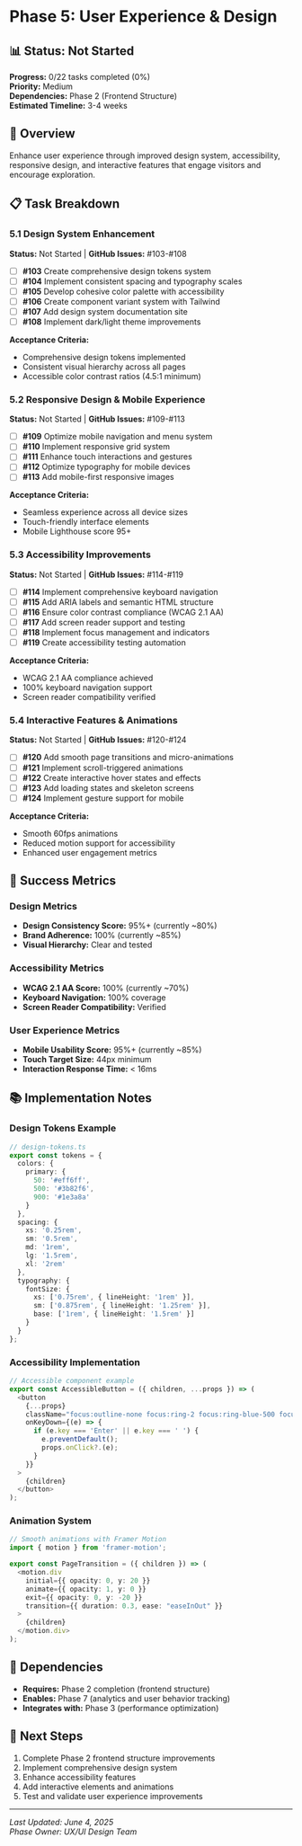 # Phase 5: User Experience & Design

## 📊 Status: Not Started
**Progress:** 0/22 tasks completed (0%)  
**Priority:** Medium  
**Dependencies:** Phase 2 (Frontend Structure)  
**Estimated Timeline:** 3-4 weeks

## 🎯 Overview
Enhance user experience through improved design system, accessibility, responsive design, and interactive features that engage visitors and encourage exploration.

## 📋 Task Breakdown

### 5.1 Design System Enhancement
**Status:** Not Started | **GitHub Issues:** #103-#108

- [ ] **#103** Create comprehensive design tokens system
- [ ] **#104** Implement consistent spacing and typography scales
- [ ] **#105** Develop cohesive color palette with accessibility
- [ ] **#106** Create component variant system with Tailwind
- [ ] **#107** Add design system documentation site
- [ ] **#108** Implement dark/light theme improvements

**Acceptance Criteria:**
- Comprehensive design tokens implemented
- Consistent visual hierarchy across all pages
- Accessible color contrast ratios (4.5:1 minimum)

### 5.2 Responsive Design & Mobile Experience
**Status:** Not Started | **GitHub Issues:** #109-#113

- [ ] **#109** Optimize mobile navigation and menu system
- [ ] **#110** Implement responsive grid system
- [ ] **#111** Enhance touch interactions and gestures
- [ ] **#112** Optimize typography for mobile devices
- [ ] **#113** Add mobile-first responsive images

**Acceptance Criteria:**
- Seamless experience across all device sizes
- Touch-friendly interface elements
- Mobile Lighthouse score 95+

### 5.3 Accessibility Improvements
**Status:** Not Started | **GitHub Issues:** #114-#119

- [ ] **#114** Implement comprehensive keyboard navigation
- [ ] **#115** Add ARIA labels and semantic HTML structure
- [ ] **#116** Ensure color contrast compliance (WCAG 2.1 AA)
- [ ] **#117** Add screen reader support and testing
- [ ] **#118** Implement focus management and indicators
- [ ] **#119** Create accessibility testing automation

**Acceptance Criteria:**
- WCAG 2.1 AA compliance achieved
- 100% keyboard navigation support
- Screen reader compatibility verified

### 5.4 Interactive Features & Animations
**Status:** Not Started | **GitHub Issues:** #120-#124

- [ ] **#120** Add smooth page transitions and micro-animations
- [ ] **#121** Implement scroll-triggered animations
- [ ] **#122** Create interactive hover states and effects
- [ ] **#123** Add loading states and skeleton screens
- [ ] **#124** Implement gesture support for mobile

**Acceptance Criteria:**
- Smooth 60fps animations
- Reduced motion support for accessibility
- Enhanced user engagement metrics

## 🎯 Success Metrics

### Design Metrics
- **Design Consistency Score:** 95%+ (currently ~80%)
- **Brand Adherence:** 100% (currently ~85%)
- **Visual Hierarchy:** Clear and tested

### Accessibility Metrics
- **WCAG 2.1 AA Score:** 100% (currently ~70%)
- **Keyboard Navigation:** 100% coverage
- **Screen Reader Compatibility:** Verified

### User Experience Metrics
- **Mobile Usability Score:** 95%+ (currently ~85%)
- **Touch Target Size:** 44px minimum
- **Interaction Response Time:** < 16ms

## 📚 Implementation Notes

### Design Tokens Example
```typescript
// design-tokens.ts
export const tokens = {
  colors: {
    primary: {
      50: '#eff6ff',
      500: '#3b82f6',
      900: '#1e3a8a'
    }
  },
  spacing: {
    xs: '0.25rem',
    sm: '0.5rem',
    md: '1rem',
    lg: '1.5rem',
    xl: '2rem'
  },
  typography: {
    fontSize: {
      xs: ['0.75rem', { lineHeight: '1rem' }],
      sm: ['0.875rem', { lineHeight: '1.25rem' }],
      base: ['1rem', { lineHeight: '1.5rem' }]
    }
  }
};
```

### Accessibility Implementation
```typescript
// Accessible component example
export const AccessibleButton = ({ children, ...props }) => (
  <button
    {...props}
    className="focus:outline-none focus:ring-2 focus:ring-blue-500 focus:ring-offset-2"
    onKeyDown={(e) => {
      if (e.key === 'Enter' || e.key === ' ') {
        e.preventDefault();
        props.onClick?.(e);
      }
    }}
  >
    {children}
  </button>
);
```

### Animation System
```typescript
// Smooth animations with Framer Motion
import { motion } from 'framer-motion';

export const PageTransition = ({ children }) => (
  <motion.div
    initial={{ opacity: 0, y: 20 }}
    animate={{ opacity: 1, y: 0 }}
    exit={{ opacity: 0, y: -20 }}
    transition={{ duration: 0.3, ease: "easeInOut" }}
  >
    {children}
  </motion.div>
);
```

## 🔗 Dependencies
- **Requires:** Phase 2 completion (frontend structure)
- **Enables:** Phase 7 (analytics and user behavior tracking)
- **Integrates with:** Phase 3 (performance optimization)

## 📝 Next Steps
1. Complete Phase 2 frontend structure improvements
2. Implement comprehensive design system
3. Enhance accessibility features
4. Add interactive elements and animations
5. Test and validate user experience improvements

---
*Last Updated: June 4, 2025*  
*Phase Owner: UX/UI Design Team*
